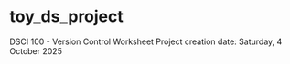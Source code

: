 # toy_ds_project
DSCI 100 - Version Control Worksheet
Project creation date: Saturday, 4 October 2025
